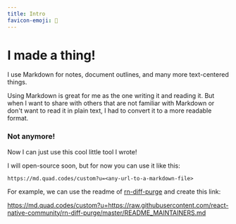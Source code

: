 ```yaml
---
title: Intro
favicon-emoji: 📝
---
```


# I made a thing!

I use Markdown for notes, document outlines, and many more text-centered things.

Using Markdown is great for me as the one writing it and reading it. But when I want to share with others that are not familiar with Markdown or don't want to read it in plain text, I had to convert it to a more readable format.

### Not anymore!

Now I can just use this cool little tool I wrote!

I will open-source soon, but for now you can use it like this:

```
https://md.quad.codes/custom?u=<any-url-to-a-markdown-file>
```

For example, we can use the readme of [rn-diff-purge](https://github.com/react-native-community/rn-diff-purge) and create this link:

https://md.quad.codes/custom?u=https://raw.githubusercontent.com/react-native-community/rn-diff-purge/master/README_MAINTAINERS.md
